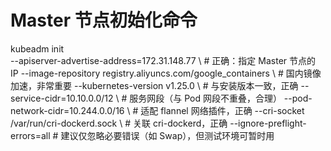 
# Master 节点初始化命令
kubeadm init \
--apiserver-advertise-address=172.31.148.77 \  # 正确：指定 Master 节点的 IP
--image-repository registry.aliyuncs.com/google_containers \  # 国内镜像加速，非常重要
--kubernetes-version v1.25.0 \  # 与安装版本一致，正确
--service-cidr=10.10.0.0/12 \  # 服务网段（与 Pod 网段不重叠，合理）
--pod-network-cidr=10.244.0.0/16 \  # 适配 flannel 网络插件，正确
--cri-socket /var/run/cri-dockerd.sock \  # 关联 cri-dockerd，正确
--ignore-preflight-errors=all  # 建议仅忽略必要错误（如 Swap），但测试环境可暂时用